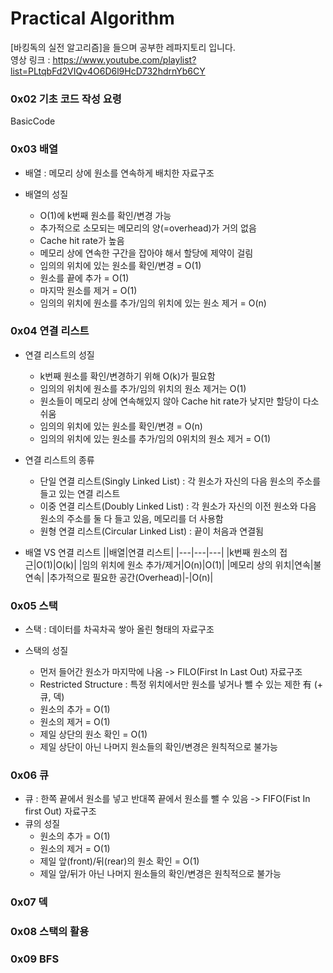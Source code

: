 # Practical Algorithm

[바킹독의 실전 알고리즘]을 들으며 공부한 레파지토리 입니다.<br>
영상 링크 : <https://www.youtube.com/playlist?list=PLtqbFd2VIQv4O6D6l9HcD732hdrnYb6CY>

### 0x02 기초 코드 작성 요령

BasicCode

### 0x03 배열

- 배열 : 메모리 상에 원소를 연속하게 배치한 자료구조

- 배열의 성질
  - O(1)에 k번째 원소를 확인/변경 가능
  - 추가적으로 소모되는 메모리의 양(=overhead)가 거의 없음
  - Cache hit rate가 높음
  - 메모리 상에 연속한 구간을 잡아야 해서 할당에 제약이 걸림
  - 임의의 위치에 있는 원소를 확인/변경 = O(1)
  - 원소를 끝에 추가 = O(1)
  - 마지막 원소를 제거 = O(1)
  - 임의의 위치에 원소를 추가/임의 위치에 있는 원소 제거 = O(n)

### 0x04 연결 리스트

- 연결 리스트의 성질

  - k번째 원소를 확인/변경하기 위해 O(k)가 필요함
  - 임의의 위치에 원소를 추가/임의 위치의 원소 제거는 O(1)
  - 원소들이 메모리 상에 연속해있지 않아 Cache hit rate가 낮지만 할당이 다소 쉬움
  - 임의의 위치에 있는 원소를 확인/변경 = O(n)
  - 임의의 위치에 있는 원소를 추가/임의 0위치의 원소 제거 = O(1)

- 연결 리스트의 종류

  - 단일 연결 리스트(Singly Linked List) : 각 원소가 자신의 다음 원소의 주소를 들고 있는 연결 리스트
  - 이중 연결 리스트(Doubly Linked List) : 각 원소가 자신의 이전 원소와 다음 원소의 주소를 둘 다 들고 있음, 메모리를 더 사용함
  - 원형 연결 리스트(Circular Linked List) : 끝이 처음과 연결됨

- 배열 VS 연결 리스트
  ||배열|연결 리스트|
  |---|---|---|
  |k번째 원소의 접근|O(1)|O(k)|
  |임의 위치에 원소 추가/제거|O(n)|O(1)|
  |메모리 상의 위치|연속|불연속|
  |추가적으로 필요한 공간(Overhead)|-|O(n)|

### 0x05 스택

- 스택 : 데이터를 차곡차곡 쌓아 올린 형태의 자료구조

- 스택의 성질
  - 먼저 들어간 원소가 마지막에 나옴 -> FILO(First In Last Out) 자료구조
  - Restricted Structure : 특정 위치에서만 원소를 넣거나 뺄 수 있는 제한 有 (+ 큐, 덱)
  - 원소의 추가 = O(1)
  - 원소의 제거 = O(1)
  - 제일 상단의 원소 확인 = O(1)
  - 제일 상단이 아닌 나머지 원소들의 확인/변경은 원칙적으로 불가능

### 0x06 큐

- 큐 : 한쪽 끝에서 원소를 넣고 반대쪽 끝에서 원소를 뺄 수 있음 -> FIFO(Fist In first Out) 자료구조
- 큐의 성질
  - 원소의 추가 = O(1)
  - 원소의 제거 = O(1)
  - 제일 앞(front)/뒤(rear)의 원소 확인 = O(1)
  - 제일 앞/뒤가 아닌 나머지 원소들의 확인/변경은 원칙적으로 불가능

### 0x07 덱

### 0x08 스택의 활용

### 0x09 BFS
